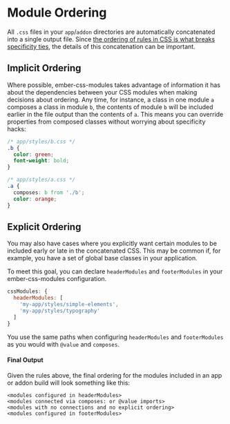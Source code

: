 # Module Ordering

All `.css` files in your `app`/`addon` directories are automatically concatenated into a single output file. Since [the ordering of rules in CSS is what breaks specificity ties](https://developer.mozilla.org/en/docs/Web/CSS/Specificity), the details of this concatenation can be important.

## Implicit Ordering

Where possible, ember-css-modules takes advantage of information it has about the dependencies between your CSS modules when making decisions about ordering. Any time, for instance, a class in one module `a` composes a class in module `b`, the contents of module `b` will be included earlier in the file output than the contents of `a`. This means you can override properties from composed classes without worrying about specificity hacks:

```css
/* app/styles/b.css */
.b {
  color: green;
  font-weight: bold;
}
```

```css
/* app/styles/a.css */
.a {
  composes: b from './b';
  color: orange;
}
```

## Explicit Ordering

You may also have cases where you explicitly want certain modules to be included early or late in the concatenated CSS. This may be common if, for example, you have a set of global base classes in your application.

To meet this goal, you can declare `headerModules` and `footerModules` in your ember-css-modules configuration.

```js
cssModules: {
  headerModules: [
    'my-app/styles/simple-elements',
    'my-app/styles/typography'
  ]
}
```

You use the same paths when configuring `headerModules` and `footerModules` as you would with `@value` and `composes`.

#### Final Output

Given the rules above, the final ordering for the modules included in an app or addon build will look something like this:

```
<modules configured in headerModules>
<modules connected via composes: or @value imports>
<modules with no connections and no explicit ordering>
<modules configured in footerModules>
```
